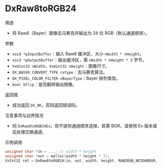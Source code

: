 # DxRaw8toRGB24

用途
- 将 Raw8（Bayer）图像去马赛克并输出为 24 位 RGB（默认通道顺序）。

参数
- `void *pInputBuffer`：输入 Raw8 缓冲区，大小 `nWidth * nHeight`。
- `void *pOutputBuffer`：输出缓冲区，需 `nWidth * nHeight * 3` 字节。
- `VxUint32 nWidth`、`VxUint32 nHeight`：图像尺寸。
- `DX_BAYER_CONVERT_TYPE cvtype`：去马赛克算法。
- `DX_PIXEL_COLOR_FILTER nBayerType`：Bayer 排列类型。
- `bool bFlip`：是否翻转输出图像。

返回值
- 成功返回 `DX_OK`，否则返回错误码。

注意事项与边界情况
- 同 `DxRaw8toRGB24Ex`，但不提供通道顺序选择。若需 BGR，请使用 Ex 版本或后处理交换通道。

示例调用
```c
unsigned char *in = ...; // width * height
unsigned char *out = malloc(width * height * 3);
VxInt32 ret = DxRaw8toRGB24(in, out, width, height, RAW2RGB_NEIGHBOUR, BAYERGB, true);
```